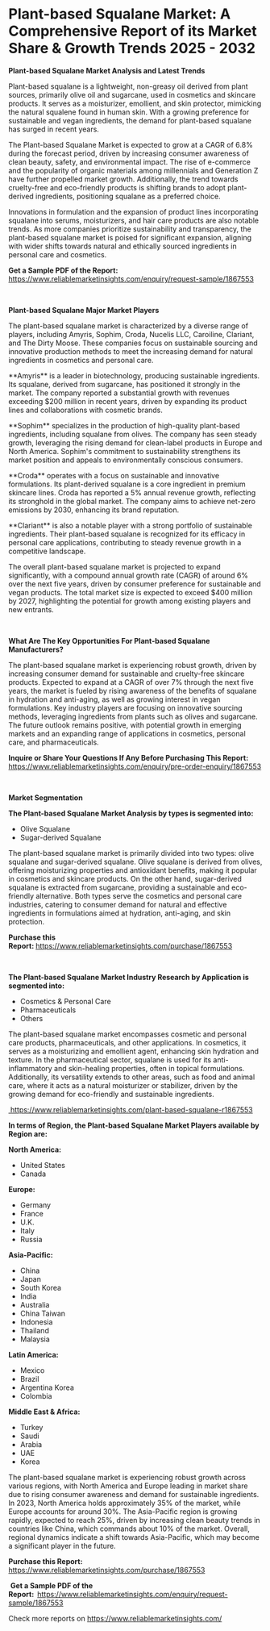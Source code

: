 <p><h1>Plant-based Squalane Market: A Comprehensive Report of its Market Share & Growth Trends 2025 - 2032</h1></p><p><strong>Plant-based Squalane Market Analysis and Latest Trends</strong></p>
<p><p>Plant-based squalane is a lightweight, non-greasy oil derived from plant sources, primarily olive oil and sugarcane, used in cosmetics and skincare products. It serves as a moisturizer, emollient, and skin protector, mimicking the natural squalene found in human skin. With a growing preference for sustainable and vegan ingredients, the demand for plant-based squalane has surged in recent years.</p><p>The Plant-based Squalane Market is expected to grow at a CAGR of 6.8% during the forecast period, driven by increasing consumer awareness of clean beauty, safety, and environmental impact. The rise of e-commerce and the popularity of organic materials among millennials and Generation Z have further propelled market growth. Additionally, the trend towards cruelty-free and eco-friendly products is shifting brands to adopt plant-derived ingredients, positioning squalane as a preferred choice.</p><p>Innovations in formulation and the expansion of product lines incorporating squalane into serums, moisturizers, and hair care products are also notable trends. As more companies prioritize sustainability and transparency, the plant-based squalane market is poised for significant expansion, aligning with wider shifts towards natural and ethically sourced ingredients in personal care and cosmetics.</p></p>
<p><strong>Get a Sample PDF of the Report:&nbsp;</strong> <a href="https://www.reliablemarketinsights.com/enquiry/request-sample/1867553?utm_campaign=1887&utm_medium=2&utm_source=Github&utm_content=ia&utm_term=04022025&utm_id=plant-based-squalane">https://www.reliablemarketinsights.com/enquiry/request-sample/1867553</a></p>
<p>&nbsp;</p>
<p><strong>Plant-based Squalane Major Market Players</strong></p>
<p><p>The plant-based squalane market is characterized by a diverse range of players, including Amyris, Sophim, Croda, Nucelis LLC, Caroiline, Clariant, and The Dirty Moose. These companies focus on sustainable sourcing and innovative production methods to meet the increasing demand for natural ingredients in cosmetics and personal care.</p><p>**Amyris** is a leader in biotechnology, producing sustainable ingredients. Its squalane, derived from sugarcane, has positioned it strongly in the market. The company reported a substantial growth with revenues exceeding $200 million in recent years, driven by expanding its product lines and collaborations with cosmetic brands.</p><p>**Sophim** specializes in the production of high-quality plant-based ingredients, including squalane from olives. The company has seen steady growth, leveraging the rising demand for clean-label products in Europe and North America. Sophim's commitment to sustainability strengthens its market position and appeals to environmentally conscious consumers.</p><p>**Croda** operates with a focus on sustainable and innovative formulations. Its plant-derived squalane is a core ingredient in premium skincare lines. Croda has reported a 5% annual revenue growth, reflecting its stronghold in the global market. The company aims to achieve net-zero emissions by 2030, enhancing its brand reputation.</p><p>**Clariant** is also a notable player with a strong portfolio of sustainable ingredients. Their plant-based squalane is recognized for its efficacy in personal care applications, contributing to steady revenue growth in a competitive landscape.</p><p>The overall plant-based squalane market is projected to expand significantly, with a compound annual growth rate (CAGR) of around 6% over the next five years, driven by consumer preference for sustainable and vegan products. The total market size is expected to exceed $400 million by 2027, highlighting the potential for growth among existing players and new entrants.</p></p>
<p>&nbsp;</p>
<p><strong>What Are The Key Opportunities For Plant-based Squalane Manufacturers?</strong></p>
<p><p>The plant-based squalane market is experiencing robust growth, driven by increasing consumer demand for sustainable and cruelty-free skincare products. Expected to expand at a CAGR of over 7% through the next five years, the market is fueled by rising awareness of the benefits of squalane in hydration and anti-aging, as well as growing interest in vegan formulations. Key industry players are focusing on innovative sourcing methods, leveraging ingredients from plants such as olives and sugarcane. The future outlook remains positive, with potential growth in emerging markets and an expanding range of applications in cosmetics, personal care, and pharmaceuticals.</p></p>
<p><strong>Inquire or Share Your Questions If Any Before Purchasing This Report:</strong> <a href="https://www.reliablemarketinsights.com/enquiry/pre-order-enquiry/1867553?utm_campaign=1887&utm_medium=2&utm_source=Github&utm_content=ia&utm_term=04022025&utm_id=plant-based-squalane">https://www.reliablemarketinsights.com/enquiry/pre-order-enquiry/1867553</a></p>
<p>&nbsp;</p>
<p><strong>Market Segmentation</strong></p>
<p><strong>The Plant-based Squalane Market Analysis by types is segmented into:</strong></p>
<p><ul><li>Olive Squalane</li><li>Sugar-derived Squalane</li></ul></p>
<p><p>The plant-based squalane market is primarily divided into two types: olive squalane and sugar-derived squalane. Olive squalane is derived from olives, offering moisturizing properties and antioxidant benefits, making it popular in cosmetics and skincare products. On the other hand, sugar-derived squalane is extracted from sugarcane, providing a sustainable and eco-friendly alternative. Both types serve the cosmetics and personal care industries, catering to consumer demand for natural and effective ingredients in formulations aimed at hydration, anti-aging, and skin protection.</p></p>
<p><strong>Purchase this Report:&nbsp;</strong><a href="https://www.reliablemarketinsights.com/purchase/1867553?utm_campaign=1887&utm_medium=2&utm_source=Github&utm_content=ia&utm_term=04022025&utm_id=plant-based-squalane">https://www.reliablemarketinsights.com/purchase/1867553</a></p>
<p>&nbsp;</p>
<p><strong>The Plant-based Squalane Market Industry Research by Application is segmented into:</strong></p>
<p><ul><li>Cosmetics & Personal Care</li><li>Pharmaceuticals</li><li>Others</li></ul></p>
<p><p>The plant-based squalane market encompasses cosmetic and personal care products, pharmaceuticals, and other applications. In cosmetics, it serves as a moisturizing and emollient agent, enhancing skin hydration and texture. In the pharmaceutical sector, squalane is used for its anti-inflammatory and skin-healing properties, often in topical formulations. Additionally, its versatility extends to other areas, such as food and animal care, where it acts as a natural moisturizer or stabilizer, driven by the growing demand for eco-friendly and sustainable ingredients.</p></p>
<p><a href="https://www.reliablemarketinsights.com/plant-based-squalane-r1867553?utm_campaign=1887&utm_medium=2&utm_source=Github&utm_content=ia&utm_term=04022025&utm_id=plant-based-squalane">&nbsp;https://www.reliablemarketinsights.com/plant-based-squalane-r1867553</a></p>
<p><strong>In terms of Region, the Plant-based Squalane Market Players available by Region are:</strong></p>
<p>
    <p> <strong> North America: </strong>
        <ul>
            <li>United States</li>
            <li>Canada</li>
        </ul>
        </p> 
    <p> <strong> Europe: </strong>
        <ul>
            <li>Germany</li>
            <li>France</li>
            <li>U.K.</li>
            <li>Italy</li>
            <li>Russia</li>
        </ul>
        </p> 
    <p> <strong> Asia-Pacific: </strong>
        <ul>
            <li>China</li>
            <li>Japan</li>
            <li>South Korea</li>
            <li>India</li>
            <li>Australia</li>
            <li>China Taiwan</li>
            <li>Indonesia</li>
            <li>Thailand</li>
            <li>Malaysia</li>
        </ul>
        </p> 
    <p> <strong> Latin America: </strong>
        <ul>
            <li>Mexico</li>
            <li>Brazil</li>
            <li>Argentina Korea</li>
            <li>Colombia</li>
        </ul>
        </p> 
    <p> <strong> Middle East & Africa: </strong>
        <ul>
            <li>Turkey</li>
            <li>Saudi</li>
            <li>Arabia</li>
            <li>UAE</li>
            <li>Korea</li>
        </ul>
    </p>
    </p>
<p><p>The plant-based squalane market is experiencing robust growth across various regions, with North America and Europe leading in market share due to rising consumer awareness and demand for sustainable ingredients. In 2023, North America holds approximately 35% of the market, while Europe accounts for around 30%. The Asia-Pacific region is growing rapidly, expected to reach 25%, driven by increasing clean beauty trends in countries like China, which commands about 10% of the market. Overall, regional dynamics indicate a shift towards Asia-Pacific, which may become a significant player in the future.</p></p>
<p><strong>Purchase this Report: </strong><a href="https://www.reliablemarketinsights.com/purchase/1867553?utm_campaign=1887&utm_medium=2&utm_source=Github&utm_content=ia&utm_term=04022025&utm_id=plant-based-squalane">https://www.reliablemarketinsights.com/purchase/1867553</a></p>
<p>&nbsp;<strong>Get a Sample PDF of the Report:&nbsp;&nbsp;</strong><a href="https://www.reliablemarketinsights.com/enquiry/request-sample/1867553?utm_campaign=1887&utm_medium=2&utm_source=Github&utm_content=ia&utm_term=04022025&utm_id=plant-based-squalane">https://www.reliablemarketinsights.com/enquiry/request-sample/1867553</a></p>
<p><strong></strong></p>
<p>Check more reports on <a href="https://www.reliablemarketinsights.com/?utm_campaign=1887&utm_medium=2&utm_source=Github&utm_content=ia&utm_term=04022025&utm_id=plant-based-squalane">https://www.reliablemarketinsights.com/</a></p>